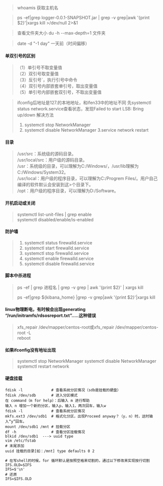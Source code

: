 
>whoamis  获取主机名

>ps -ef|grep logger-0.0.1-SNAPSHOT.jar | grep -v grep|awk '{print \$2}'|xargs kill >/dev/null 2>&1

>查看文件夹大小 du -h --max-depth=1 文件夹

>date -d "-1 day" 一天前（时间偏移）

#### 单双引号的区别
>（1）单引号不取变量值  
>（2）双引号取变量值  
>（3）反引号`，执行引号中命令  
>（4）双引号内部嵌套单引号，取出变量值  
>（5）单引号内部嵌套双引号，不取出变量值

>ifconfig后地址是127.的本地地址，和ifen33中的地址不同
>先systemctl status network.service查看状态，发现Failed to start LSB: Bring up/down
>解决方法
>1. systemctl stop NetworkManager
>2. systemctl disable NetworkManager
>3.service network restart


#### 目录
>/usr/src：系统级的源码目录。  
>/usr/local/src：用户级的源码目录。  
>/usr：系统级的目录，可以理解为C:/Windows/，/usr/lib理解为C:/Windows/System32。  
>/usr/local：用户级的程序目录，可以理解为C:/Progrem Files/。用户自己编译的软件默认会安装到这>个目录下。  
>/opt：用户级的程序目录，可以理解为D:/Software。  

#### 开机启动或关闭 
>systemctl list-unit-files | grep enable  
>systemctl disabled/enable/is-enabled

#### 防护墙
>1. systemctl status firewalld.service
>2. systemctl start firewalld.service
>3. systemctl stop firewalld.service
>4. systemctl enable firewalld.service
>5. systemctl disable firewalld.service

#### 脚本中杀进程
> ps -ef | grep 进程名 | grep -v grep | awk '{print $2}' | xargs kill 
>
> ps -ef|grep ${kibana_home} |grep -v grep|awk '{print $2}'|xargs kill

#### linux物理断电，有时候会出现generating “/run/initramfs/rdsosreport.txt”.....这种错误
>xfs_repair /dev/mapper/centos-root或xfs_repair /dev/mapper/centos-root -L  
>reboot

#### 如果ifconfig没有地址出现
>systemctl stop NetworkManager
>systemctl disable NetworkManager
>systemctl restart network

#### 硬盘挂载
```
fdisk -l             # 查看系统分区情况（sdb是挂载的硬盘）
fdisk /dev/sdb       # 进入分区模式
在 command（m for help）：后输入 m 进行帮助
输入 n 增加一个新的分区，输入p，输入1，两次回车，输入w
fdisk -l             # 查看系统分区情况
mkfs.ext3 /dev/sdb1  # 格式化分区，出现Proceed anyway？（y，n）时，这时输入“y”回车。  
mount /dev/sdb1 /mnt # 挂载分区
df -h                # 查看分区挂载情况
blkid /dev/sdb1  ---> uuid type
vim /etc/fstab
# 末尾添加 
uuid 挂载的目录[如：/mnt] type defaults 0 2
```
```
# 在写shell的时候，for 循环默认是按照空格来切割的，通过以下修改来实现按行切割
IFS.OLD=$IFS
IFS=$'\n'
# 还原
IFS=$IFS.OLD

```